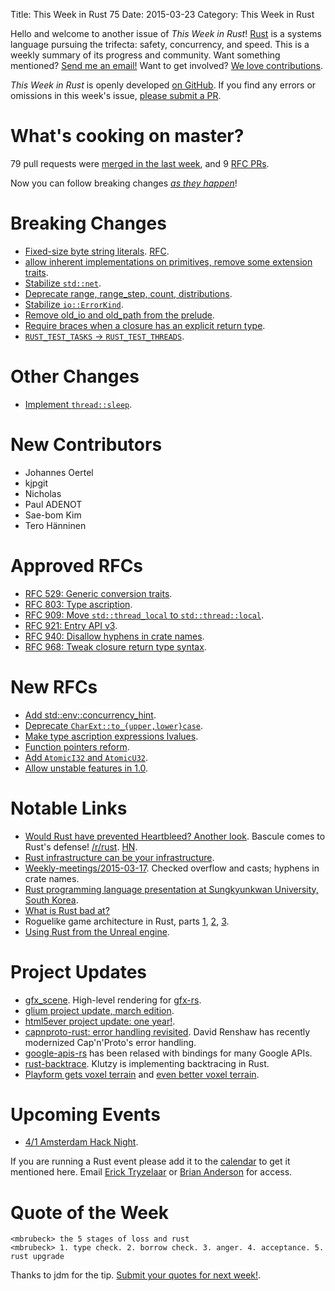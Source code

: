 Title: This Week in Rust 75
Date: 2015-03-23
Category: This Week in Rust

Hello and welcome to another issue of *This Week in Rust*!
[Rust](http://rust-lang.org) is a systems language pursuing the trifecta:
safety, concurrency, and speed. This is a weekly summary of its progress and
community. Want something mentioned? [Send me an
email!](mailto:corey@octayn.net?subject=This%20Week%20in%20Rust%20Suggestion)
Want to get involved? [We love
contributions](https://github.com/rust-lang/rust/wiki/Note-guide-for-new-contributors).

*This Week in Rust* is openly developed [on GitHub](https://github.com/cmr/this-week-in-rust).
If you find any errors or omissions in this week's issue, [please submit a PR](https://github.com/cmr/this-week-in-rust/pulls).

# What's cooking on master?

79 pull requests were [merged in the last week][merged], and 9 [RFC PRs][rfcs].

[merged]: https://github.com/rust-lang/rust/pulls?q=is%3Apr+is%3Amerged+merged%3A2015-03-16..2015-03-23
[rfcs]: https://github.com/rust-lang/rfcs/pulls?q=is%3Apr+is%3Amerged+merged%3A2015-03-16..2015-03-23

Now you can follow breaking changes *[as they happen][BitRust]*!

[BitRust]: http://rawgit.com/mrmonday/bitrust/gh-pages/index.html

# Breaking Changes

* [Fixed-size byte string literals][byte]. [RFC][byte-rfc].
* [allow inherent implementations on primitives, remove some extension traits][impl].
* [Stabilize `std::net`][net].
* [Deprecate range, range_step, count, distributions][range].
* [Stabilize `io::ErrorKind`][err].
* [Remove old_io and old_path from the prelude][old].
* [Require braces when a closure has an explicit return type][close].
* [`RUST_TEST_TASKS` -> `RUST_TEST_THREADS`][test].

[byte]: https://github.com/rust-lang/rust/pull/22838
[byte-rfc]: https://github.com/rust-lang/rfcs/blob/master/text/0339-statically-sized-literals.md
[impl]: https://github.com/rust-lang/rust/pull/23104
[net]: https://github.com/rust-lang/rust/pull/23352
[range]: https://github.com/rust-lang/rust/pull/23347
[err]: https://github.com/rust-lang/rust/pull/23430
[old]: https://github.com/rust-lang/rust/pull/23470
[close]: https://github.com/rust-lang/rust/pull/23475
[test]: https://github.com/rust-lang/rust/pull/23525

# Other Changes

* [Implement `thread::sleep`][sleep].

[sleep]: https://github.com/rust-lang/rust/pull/23330

# New Contributors

* Johannes Oertel
* kjpgit
* Nicholas
* Paul ADENOT
* Sae-bom Kim
* Tero Hänninen

# Approved RFCs

* [RFC 529: Generic conversion traits][conv].
* [RFC 803: Type ascription][asc].
* [RFC 909: Move `std::thread_local` to `std::thread::local`][local].
* [RFC 921: Entry API v3][entry].
* [RFC 940: Disallow hyphens in crate names][hype].
* [RFC 968: Tweak closure return type syntax][close].

[conv]: https://github.com/rust-lang/rfcs/blob/master/text/0529-conversion-traits.md
[asc]: https://github.com/rust-lang/rfcs/blob/master/text/0803-type-ascription.md
[local]: https://github.com/rust-lang/rfcs/blob/master/text/0909-move-thread-local-to-std-thread.md
[entry]: https://github.com/rust-lang/rfcs/blob/master/text/0921-entry_v3.md
[hype]: https://github.com/rust-lang/rfcs/blob/master/text/0940-hyphens-considered-harmful.md
[close]: https://github.com/rust-lang/rfcs/blob/master/text/0968-closure-return-type-syntax.md

# New RFCs

* [Add std::env::concurrency_hint][conc].
* [Deprecate `CharExt::to_{upper,lower}case`][low].
* [Make type ascription expressions lvalues][asc].
* [Function pointers reform][fn].
* [Add `AtomicI32` and `AtomicU32`][atom].
* [Allow unstable features in 1.0][unst].

[unst]: https://github.com/rust-lang/rfcs/pull/1007
[atom]: https://github.com/rust-lang/rfcs/pull/1000
[fn]: https://github.com/rust-lang/rfcs/pull/996
[asc]: https://github.com/rust-lang/rfcs/pull/987
[low]: https://github.com/rust-lang/rfcs/pull/986
[conc]: https://github.com/rust-lang/rfcs/pull/985

# Notable Links

* [Would Rust have prevented Heartbleed? Another look][heart]. Bascule
  comes to Rust's defense! [/r/rust][heart-r]. [HN][heart-hn].
* [Rust infrastructure can be your infrastructure][inf].
* [Weekly-meetings/2015-03-17][mtg]. Checked overflow and casts; hyphens in crate names.
* [Rust programming language presentation at Sungkyunkwan University, South Korea][sk].
* [What is Rust bad at?][bad]
* Roguelike game architecture in Rust, parts [1][r1], [2][r2], [3][r3].
* [Using Rust from the Unreal engine][unreal].

[unreal]: https://www.reddit.com/r/rust_gamedev/comments/2zw3e1/using_rust_from_the_unreal_engine/
[r3]: http://rsaarelm.github.io/Roguelike-architecture-in-Rust-3/
[r2]: http://rsaarelm.github.io/Roguelike-architecture-in-Rust-2/
[r1]: http://rsaarelm.github.io/Roguelike-architecture-in-Rust-1/
[bad]: https://www.reddit.com/r/rust/comments/2zu3eo/what_is_rust_bad_at/
[sk]: http://www.slideshare.net/jaejukim9/rust-programming-language
[inf]: http://huonw.github.io/blog/2015/03/rust-infrastructure-can-be-your-infrastructure/
[heart]: http://tonyarcieri.com/would-rust-have-prevented-heartbleed-another-look
[heart-r]: https://www.reddit.com/r/rust/comments/2zd797/would_rust_have_prevented_heartbleed_another_look/
[heart-hn]: https://news.ycombinator.com/item?id=9219432
[mtg]: https://github.com/rust-lang/meeting-minutes/blob/master/weekly-meetings/2015-03-17.md

# Project Updates

* [gfx_scene]. High-level rendering for [gfx-rs].
* [glium project update, march edition][glium].
* [html5ever project update: one year!][html5ever].
* [capnproto-rust: error handling revisited][cap]. David Renshaw has
  recently modernized Cap'n'Proto's error handling.
* [google-apis-rs] has been relased with bindings for many Google APIs.
* [rust-backtrace]. Klutzy is implementing backtracing in Rust.
* [Playform gets voxel terrain][vox] and [even better voxel terrain][vox2].

[glium]: https://www.reddit.com/r/rust_gamedev/comments/304268/glium_project_update_march_edition/
[gfx-rs]: https://github.com/gfx-rs/gfx-rs
[gfx_scene]: https://www.reddit.com/r/rust_gamedev/comments/2zzxhb/show_rgd_gfx_scene_high_level_rendering_for_gfxrs/
[vox]: https://www.reddit.com/r/rust_gamedev/comments/2zzf8v/wip_playform_gets_voxel_terrain/
[vox2]: https://www.reddit.com/r/rust_gamedev/comments/304s11/improved_soontobe_destructible_voxel_terrain_in/
[google-apis-rs]: https://www.reddit.com/r/rust/comments/300c49/google_apis_for_rust_v010_released_on_cratesio/
[html5ever]: http://mainisusuallyafunction.blogspot.com/2015/03/html5ever-project-update-one-year.html
[cap]: http://dwrensha.github.io/capnproto-rust/2015/03/21/error-handling-revisited.html
[rust-backtrace]: https://github.com/klutzy/rust-backtrace/tree/tmp

# Upcoming Events

* [4/1 Amsterdam Hack Night][am].

[am]: http://www.meetup.com/Rust-Amsterdam/events/220668018/

If you are running a Rust event please add it to the [calendar] to get
it mentioned here. Email [Erick Tryzelaar][erickt] or [Brian
Anderson][brson] for access.

[calendar]: https://www.google.com/calendar/embed?src=apd9vmbc22egenmtu5l6c5jbfc%40group.calendar.google.com
[erickt]: mailto:erick.tryzelaar@gmail.com
[brson]: mailto:banderson@mozilla.com

# Quote of the Week

```
<mbrubeck> the 5 stages of loss and rust
<mbrubeck> 1. type check. 2. borrow check. 3. anger. 4. acceptance. 5. rust upgrade
```

Thanks to jdm for the tip. [Submit your quotes for next week!][submit].

[submit]: http://users.rust-lang.org/t/twir-quote-of-the-week/328
